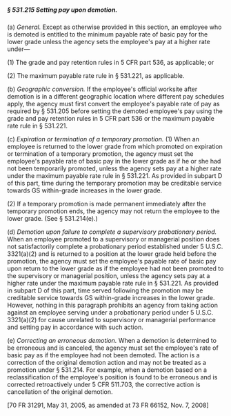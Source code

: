 ##### § 531.215 Setting pay upon demotion. #####

(a) *General.* Except as otherwise provided in this section, an employee who is demoted is entitled to the minimum payable rate of basic pay for the lower grade unless the agency sets the employee's pay at a higher rate under—

(1) The grade and pay retention rules in 5 CFR part 536, as applicable; or

(2) The maximum payable rate rule in § 531.221, as applicable.

(b) *Geographic conversion.* If the employee's official worksite after demotion is in a different geographic location where different pay schedules apply, the agency must first convert the employee's payable rate of pay as required by § 531.205 before setting the demoted employee's pay using the grade and pay retention rules in 5 CFR part 536 or the maximum payable rate rule in § 531.221.

(c) *Expiration or termination of a temporary promotion.* (1) When an employee is returned to the lower grade from which promoted on expiration or termination of a temporary promotion, the agency must set the employee's payable rate of basic pay in the lower grade as if he or she had not been temporarily promoted, unless the agency sets pay at a higher rate under the maximum payable rate rule in § 531.221. As provided in subpart D of this part, time during the temporary promotion may be creditable service towards GS within-grade increases in the lower grade.

(2) If a temporary promotion is made permanent immediately after the temporary promotion ends, the agency may not return the employee to the lower grade. (See § 531.214(e).)

(d) *Demotion upon failure to complete a supervisory probationary period.* When an employee promoted to a supervisory or managerial position does not satisfactorily complete a probationary period established under 5 U.S.C. 3321(a)(2) and is returned to a position at the lower grade held before the promotion, the agency must set the employee's payable rate of basic pay upon return to the lower grade as if the employee had not been promoted to the supervisory or managerial position, unless the agency sets pay at a higher rate under the maximum payable rate rule in § 531.221. As provided in subpart D of this part, time served following the promotion may be creditable service towards GS within-grade increases in the lower grade. However, nothing in this paragraph prohibits an agency from taking action against an employee serving under a probationary period under 5 U.S.C. 3321(a)(2) for cause unrelated to supervisory or managerial performance and setting pay in accordance with such action.

(e) *Correcting an erroneous demotion.* When a demotion is determined to be erroneous and is canceled, the agency must set the employee's rate of basic pay as if the employee had not been demoted. The action is a correction of the original demotion action and may not be treated as a promotion under § 531.214. For example, when a demotion based on a reclassification of the employee's position is found to be erroneous and is corrected retroactively under 5 CFR 511.703, the corrective action is cancellation of the original demotion.

[70 FR 31291, May 31, 2005, as amended at 73 FR 66152, Nov. 7, 2008]